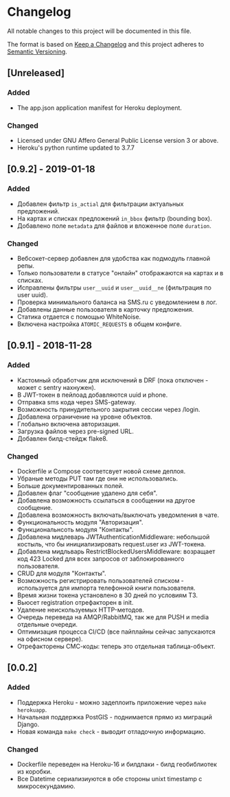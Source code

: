 # Changelog
All notable changes to this project will be documented in this file.

The format is based on [Keep a Changelog](http://keepachangelog.com/en/1.0.0/)
and this project adheres to [Semantic Versioning](http://semver.org/spec/v2.0.0.html).

## [Unreleased]

### Added
- The app.json application manifest for Heroku deployment.

### Changed
- Licensed under GNU Affero General Public License version 3 or above.
- Heroku's python runtime updated to 3.7.7


## [0.9.2] - 2019-01-18

### Added
- Добавлен фильтр `is_actial` для фильтрации актуальных предложений.
- На картах и списках предложений `in_bbox` фильтр (bounding box).
- Добавлено поле `metadata` для файлов и вложенное поле `duration`.

### Changed
- Вебсокет-сервер добавлен для удобства как подмодуль главной репы.
- Только пользователи в статусе "онлайн" отображаются на картах и в списках.
- Исправлены фильтры `user__uuid` и `user__uuid__ne` (фильтрация по user uuid).
- Проверка минимального баланса на SMS.ru с уведомлением в лог.
- Добавлены данные пользователя в карточку предложения.
- Статика отдается с помощью WhiteNoise.
- Включена настройка `ATOMIC_REQUESTS` в общем конфиге.


## [0.9.1] - 2018-11-28

### Added
- Кастомный обработчик для исключений в DRF (пока отключен - может с sentry нахнужен).
- В JWT-токен в пейлоад добавляются uuid и phone.
- Отправка sms кода через SMS-gateway.
- Возможность принудительного закрытия сессии через /login.
- Добавлена ограничение на уровне объектов.
- Глобально включена авторизация.
- Загрузка файлов через pre-signed URL.
- Добавлен билд-стейдж flake8.

### Changed
- Dockerfile и Compose соответсвует новой схеме деплоя.
- Убраные методы PUT там где они не использовались.
- Больше документированных полей.
- Добавлен флаг "сообщение удалено для себя".
- Добавлена возможность ссылаться в сообщении на другое сообщение.
- Добавлена возможность включать/выключать уведомления в чате.
- Функциональность модуля "Авторизация".
- Функциональнсоть модуля "Контакты".
- Добавлена мидлеварь JWTAuthenticationMiddleware: небольшой костыль, что бы
 инициализировать request.user из JWT-токена.
- Добавлена мидльварь RestrictBlockedUsersMiddleware: возращает код 423 Locked
  для всех запросов от заблокированного пользователя.
- CRUD для модуля "Контакты".
- Возможность регистрировать пользователей списком - используется для импорта
  телефонной книги пользователя.
- Время жизни токена установлено в 30 дней по условиям ТЗ.
- Вьюсет registration отрефакторен в init.
- Удаление неискользуемых HTTP-методов.
- Очередь переведа на AMQP/RabbitMQ, так же для PUSH и media отдельные очереди.
- Оптимизация процесса CI/CD (все пайплайны сейчас запускаются на офисном сервере).
- Отрефакторены СМС-коды: теперь это отдельная таблица-объект.


## [0.0.2]

### Added
- Поддержка Heroku - можно задеплоить приложение через `make herokuapp`.
- Начальная поддержка PostGIS - поднимается прямо из миграций Django.
- Новая команда `make check` - выводит отладочную информацию.

### Changed
- Dockerfile переведен на Heroku-16 и билдпаки - билд геобиблиотек из коробки.
- Все Datetime сериализиуются в обе стороны unixt timestamp c микросекундамию.
